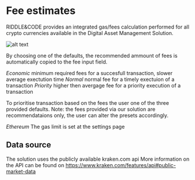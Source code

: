 # Fee estimates

RIDDLE&CODE provides an integrated gas/fees calculation performed for all crypto currencies available in the Digital Asset Management Solution. 

![alt text](https://github.com/RiddleAndCode/trusted-node-manuals/blob/master/assets/fee.png "Fee estimates")

By choosing one of the defaults, the recommended ammount of fees is automatically copied to the fee input field. 

*Economic* minimum required fees for a succesfull transaction, slower average exectution time
*Normal* normal fee for a timely exectuion of a transaction
*Priority* higher then avergage fee for a priority execution of a transaction

To prioritise transaction based on the fees the user one of the three provided defaults.
Note: the fees provided via our solution are recommendataions only, the user can alter the presets accordingly.

*Ethereum* 
The gas limit is set at the settings page 


## Data source

The solution uses the publicly available kraken.com api
More information on the API can be found on https://www.kraken.com/features/api#public-market-data 